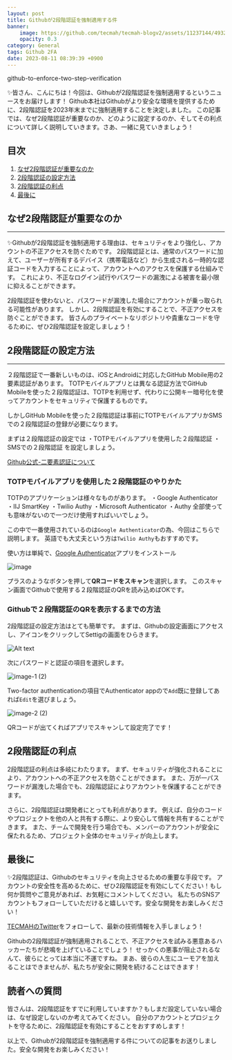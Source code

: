 ```yaml
---
layout: post
title: Githubが2段階認証を強制適用する件
banner:
    image: https://github.com/tecmah/tecmah-blogv2/assets/11237144/493208f5-7417-445e-a03f-daf7424b5002
    opacity: 0.3
category: General
tags: Github 2FA
date: 2023-08-11 08:39:39 +0900
---
```


github-to-enforce-two-step-verification

✨皆さん、こんにちは！今回は、Githubが2段階認証を強制適用するというニュースをお届けします！
Github本社はGithubがより安全な環境を提供するために、2段階認証を2023年末までに強制適用することを決定しました。
この記事では、なぜ2段階認証が重要なのか、どのように設定するのか、そしてその利点について詳しく説明していきます。さあ、一緒に見ていきましょう！

## 目次

1. [なぜ2段階認証が重要なのか](#なぜ2段階認証が重要なのか)
2. [2段階認証の設定方法](#2段階認証の設定方法)
3. [2段階認証の利点](#2段階認証の利点)
4. [最後に](#最後に)

## なぜ2段階認証が重要なのか

---

✨Githubが2段階認証を強制適用する理由は、セキュリティをより強化し、アカウントの不正アクセスを防ぐためです。
2段階認証とは、通常のパスワードに加えて、ユーザーが所有するデバイス（携帯電話など）から生成される一時的な認証コードを入力することによって、アカウントへのアクセスを保護する仕組みです。
これにより、不正なログイン試行やパスワードの漏洩による被害を最小限に抑えることができます。

2段階認証を使わないと、パスワードが漏洩した場合にアカウントが乗っ取られる可能性があります。
しかし、2段階認証を有効にすることで、不正アクセスを防ぐことができます。
皆さんのプライベートなリポジトリや貴重なコードを守るために、ぜひ2段階認証を設定しましょう！

## 2段階認証の設定方法

---

２段階認証で一番新しいものは、iOSとAndroidに対応したGitHub Mobile用の2要素認証があります。
TOTPモバイルアプリとは異なる認証方法でGitHub Mobileを使った２段階認証は、TOTPを利用せず、代わりに公開キー暗号化を使ってアカウントをセキュリティで保護するものです。

しかしGitHub Mobileを使った２段階認証は事前にTOTPモバイルアプリかSMSでの２段階認証の登録が必要になります。

まずは２段階認証の設定では
・TOTPモバイルアプリを使用した２段階認証
・SMSでの２段階認証
を設定しましょう。

[Github公式-二要素認証について](https://docs.github.com/ja/authentication/securing-your-account-with-two-factor-authentication-2fa/about-two-factor-authentication)

### TOTPモバイルアプリを使用した２段階認証のやりかた

TOTPのアプリケーションは様々なものがあります。
・Google Authenticator
・IIJ SmartKey
・Twilio Authy
・Microsoft Authenticator
・Authy
全部使っても意味がないので一つだけ使用すればいいでしょう。

この中で一番使用されているのは`Google Authenticator`の為、今回はこちらで説明します。
英語でも大丈夫という方は`Twilio Authy`もおすすめです。

使い方は単純で、[Google Authenticator](https://play.google.com/store/apps/details?id=com.google.android.apps.authenticator2&pcampaignid=web_share)アプリをインストール

![image](https://github.com/tecmah/tecmah-blogv2/assets/11237144/047477d2-4653-47d2-b4f8-592f36d62847)

プラスのようなボタンを押して**QRコードをスキャン**を選択します。
このスキャン画面でGithubで使用する２段階認証のQRを読み込めばOKです。

### Githubで２段階認証のQRを表示するまでの方法

2段階認証の設定方法はとても簡単です。
まずは、Githubの設定画面にアクセスし、アイコンをクリックしてSettigの画面をひらきます。

![Alt text](https://docs.github.com/assets/cb-65929/mw-1440/images/help/settings/userbar-account-settings.webp)

次にパスワードと認証の項目を選択します。

![image-1 (2)](https://github.com/tecmah/tecmah-blogv2/assets/11237144/17a22ebe-d662-4783-be5e-26bae88764b6)

Two-factor authenticationの項目でAuthenticator appので`Add`既に登録してあれば`Edit`を選びましょう。

![image-2 (2)](https://github.com/tecmah/tecmah-blogv2/assets/11237144/617fbbc8-2dd3-4e9a-996e-0360973b7057)

QRコードが出てくればアプリでスキャンして設定完了です！

## 2段階認証の利点

2段階認証の利点は多岐にわたります。
まず、セキュリティが強化されることにより、アカウントへの不正アクセスを防ぐことができます。
また、万が一パスワードが漏洩した場合でも、2段階認証によりアカウントを保護することができます。

さらに、2段階認証は開発者にとっても利点があります。
例えば、自分のコードやプロジェクトを他の人と共有する際に、より安心して情報を共有することができます。
また、チームで開発を行う場合でも、メンバーのアカウントが安全に保たれるため、プロジェクト全体のセキュリティが向上します。

## 最後に

✨2段階認証は、Githubのセキュリティを向上させるための重要な手段です。
アカウントの安全性を高めるために、ぜひ2段階認証を有効にしてください！もし何か質問やご意見があれば、お気軽にコメントしてください。
私たちのSNSアカウントもフォローしていただけると嬉しいです。安全な開発をお楽しみください！

[TECMAHのTwitter](https://twitter.com/infoTECMAH)をフォローして、最新の技術情報を入手しましょう！

Githubの2段階認証が強制適用されることで、不正アクセスを試みる悪意あるハッカーたちが悲鳴を上げていることでしょう！
せっかくの悪事が阻止されるなんて、彼らにとっては本当に不運ですね。
まあ、彼らの人生にユーモアを加えることはできませんが、私たちが安全に開発を続けることはできます！

## 読者への質問

皆さんは、2段階認証をすでに利用していますか？もしまだ設定していない場合は、なぜ設定しないのか考えてみてください。
自分のアカウントとプロジェクトを守るために、2段階認証を有効にすることをおすすめします！

以上で、Githubが2段階認証を強制適用する件についての記事をお送りしました。安全な開発をお楽しみください！

